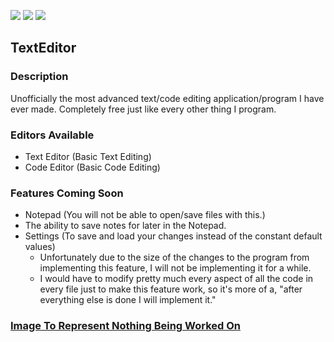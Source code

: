 ![](https://img.shields.io/badge/development-on--hold-inactive)
![](https://img.shields.io/badge/version-0.1-yellow)
![](https://img.shields.io/badge/release-stable-informational)

## TextEditor
### Description
Unofficially the most advanced text/code editing application/program I have ever made. Completely free just like every other thing I program.

### Editors Available
  - Text Editor (Basic Text Editing)
  - Code Editor (Basic Code Editing)

### Features Coming Soon
  - Notepad (You will not be able to open/save files with this.)
  - The ability to save notes for later in the Notepad.
  - Settings (To save and load your changes instead of the constant default values)
    - Unfortunately due to the size of the changes to the program from implementing this feature, I will not be implementing it for a while.
    - I would have to modify pretty much every aspect of all the code in every file just to make this feature work, so it's more of a, "after everything else is done I will implement it."

### [Image To Represent Nothing Being Worked On](https://static.wikia.nocookie.net/black-magic-ii/images/f/f7/Void_Energy.png/revision/latest/scale-to-width-down/500?cb=20200703162900)
